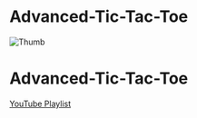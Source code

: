 # Advanced-Tic-Tac-Toe

![Thumb](https://user-images.githubusercontent.com/84669955/135707950-710782bf-1011-424b-9571-6fd5d9d963c0.png)

# Advanced-Tic-Tac-Toe

[YouTube Playlist](https://www.youtube.com/playlist?list=PLtjy7Ao6vpSG-rl3geHlVOlUYX8q1oJoP)
